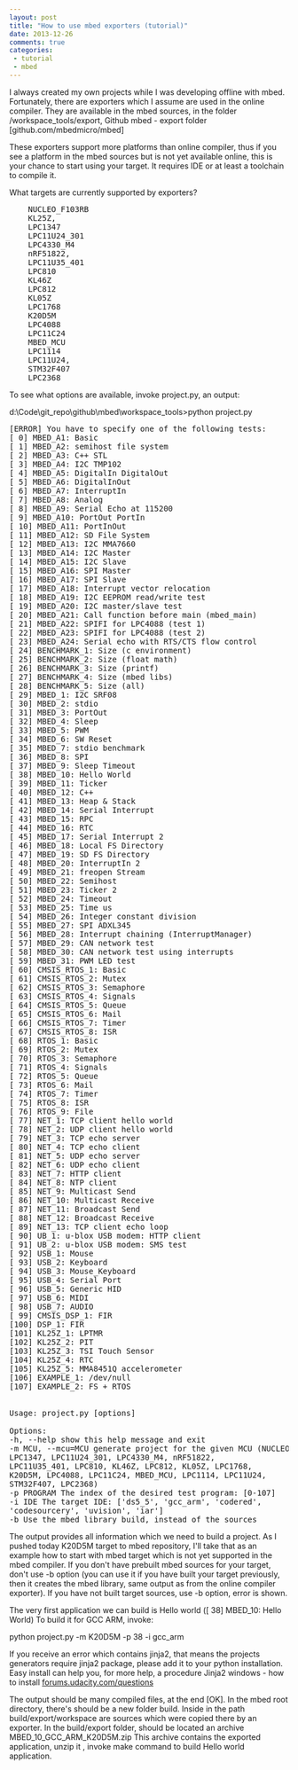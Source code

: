 ```yaml
---
layout: post
title: "How to use mbed exporters (tutorial)"
date: 2013-12-26
comments: true
categories:
 - tutorial
 - mbed
---
```


I always created my own projects while I was developing offline with mbed. Fortunately, there are exporters which I assume are used in the online compiler. They are available in the mbed sources, in the folder /workspace_tools/export, Github mbed - export folder [github.com/mbedmicro/mbed]


These exporters support more platforms than online compiler, thus if you see a platform in the mbed sources but is not yet available online, this is your chance to start using your target. It requires IDE or at least a toolchain to compile it.


What targets are currently supported by exporters?
<pre>
    NUCLEO_F103RB
    KL25Z,
    LPC1347
    LPC11U24_301
    LPC4330_M4
    nRF51822,
    LPC11U35_401
    LPC810
    KL46Z
    LPC812
    KL05Z
    LPC1768
    K20D5M
    LPC4088
    LPC11C24
    MBED_MCU
    LPC1114
    LPC11U24,
    STM32F407
    LPC2368
</pre>

To see what options are available, invoke project.py, an output:

d:\Code\git_repo\github\mbed\workspace_tools>python project.py

<pre>
[ERROR] You have to specify one of the following tests:
[ 0] MBED_A1: Basic
[ 1] MBED_A2: semihost file system
[ 2] MBED_A3: C++ STL
[ 3] MBED_A4: I2C TMP102
[ 4] MBED_A5: DigitalIn DigitalOut
[ 5] MBED_A6: DigitalInOut
[ 6] MBED_A7: InterruptIn
[ 7] MBED_A8: Analog
[ 8] MBED_A9: Serial Echo at 115200
[ 9] MBED_A10: PortOut PortIn
[ 10] MBED_A11: PortInOut
[ 11] MBED_A12: SD File System
[ 12] MBED_A13: I2C MMA7660
[ 13] MBED_A14: I2C Master
[ 14] MBED_A15: I2C Slave
[ 15] MBED_A16: SPI Master
[ 16] MBED_A17: SPI Slave
[ 17] MBED_A18: Interrupt vector relocation
[ 18] MBED_A19: I2C EEPROM read/write test
[ 19] MBED_A20: I2C master/slave test
[ 20] MBED_A21: Call function before main (mbed_main)
[ 21] MBED_A22: SPIFI for LPC4088 (test 1)
[ 22] MBED_A23: SPIFI for LPC4088 (test 2)
[ 23] MBED_A24: Serial echo with RTS/CTS flow control
[ 24] BENCHMARK_1: Size (c environment)
[ 25] BENCHMARK_2: Size (float math)
[ 26] BENCHMARK_3: Size (printf)
[ 27] BENCHMARK_4: Size (mbed libs)
[ 28] BENCHMARK_5: Size (all)
[ 29] MBED_1: I2C SRF08
[ 30] MBED_2: stdio
[ 31] MBED_3: PortOut
[ 32] MBED_4: Sleep
[ 33] MBED_5: PWM
[ 34] MBED_6: SW Reset
[ 35] MBED_7: stdio benchmark
[ 36] MBED_8: SPI
[ 37] MBED_9: Sleep Timeout
[ 38] MBED_10: Hello World
[ 39] MBED_11: Ticker
[ 40] MBED_12: C++
[ 41] MBED_13: Heap & Stack
[ 42] MBED_14: Serial Interrupt
[ 43] MBED_15: RPC
[ 44] MBED_16: RTC
[ 45] MBED_17: Serial Interrupt 2
[ 46] MBED_18: Local FS Directory
[ 47] MBED_19: SD FS Directory
[ 48] MBED_20: InterruptIn 2
[ 49] MBED_21: freopen Stream
[ 50] MBED_22: Semihost
[ 51] MBED_23: Ticker 2
[ 52] MBED_24: Timeout
[ 53] MBED_25: Time us
[ 54] MBED_26: Integer constant division
[ 55] MBED_27: SPI ADXL345
[ 56] MBED_28: Interrupt chaining (InterruptManager)
[ 57] MBED_29: CAN network test
[ 58] MBED_30: CAN network test using interrupts
[ 59] MBED_31: PWM LED test
[ 60] CMSIS_RTOS_1: Basic
[ 61] CMSIS_RTOS_2: Mutex
[ 62] CMSIS_RTOS_3: Semaphore
[ 63] CMSIS_RTOS_4: Signals
[ 64] CMSIS_RTOS_5: Queue
[ 65] CMSIS_RTOS_6: Mail
[ 66] CMSIS_RTOS_7: Timer
[ 67] CMSIS_RTOS_8: ISR
[ 68] RTOS_1: Basic
[ 69] RTOS_2: Mutex
[ 70] RTOS_3: Semaphore
[ 71] RTOS_4: Signals
[ 72] RTOS_5: Queue
[ 73] RTOS_6: Mail
[ 74] RTOS_7: Timer
[ 75] RTOS_8: ISR
[ 76] RTOS_9: File
[ 77] NET_1: TCP client hello world
[ 78] NET_2: UDP client hello world
[ 79] NET_3: TCP echo server
[ 80] NET_4: TCP echo client
[ 81] NET_5: UDP echo server
[ 82] NET_6: UDP echo client
[ 83] NET_7: HTTP client
[ 84] NET_8: NTP client
[ 85] NET_9: Multicast Send
[ 86] NET_10: Multicast Receive
[ 87] NET_11: Broadcast Send
[ 88] NET_12: Broadcast Receive
[ 89] NET_13: TCP client echo loop
[ 90] UB_1: u-blox USB modem: HTTP client
[ 91] UB_2: u-blox USB modem: SMS test
[ 92] USB_1: Mouse
[ 93] USB_2: Keyboard
[ 94] USB_3: Mouse_Keyboard
[ 95] USB_4: Serial Port
[ 96] USB_5: Generic HID
[ 97] USB_6: MIDI
[ 98] USB_7: AUDIO
[ 99] CMSIS_DSP_1: FIR
[100] DSP_1: FIR
[101] KL25Z_1: LPTMR
[102] KL25Z_2: PIT
[103] KL25Z_3: TSI Touch Sensor
[104] KL25Z_4: RTC
[105] KL25Z_5: MMA8451Q accelerometer
[106] EXAMPLE_1: /dev/null
[107] EXAMPLE_2: FS + RTOS


Usage: project.py [options]

Options:
-h, --help show this help message and exit
-m MCU, --mcu=MCU generate project for the given MCU (NUCLEO_F103RB, KL25Z,
LPC1347, LPC11U24_301, LPC4330_M4, nRF51822,
LPC11U35_401, LPC810, KL46Z, LPC812, KL05Z, LPC1768,
K20D5M, LPC4088, LPC11C24, MBED_MCU, LPC1114, LPC11U24,
STM32F407, LPC2368)
-p PROGRAM The index of the desired test program: [0-107]
-i IDE The target IDE: ['ds5_5', 'gcc_arm', 'codered',
'codesourcery', 'uvision', 'iar']
-b Use the mbed library build, instead of the sources
</pre>


The output provides all information which we need to build a project. As I pushed today K20D5M target to mbed repository, I'll take that as an example how to start with mbed target which is not yet supported in the mbed compiler.
If you don't have prebuilt mbed sources for your target, don't use -b option (you can use it if you have built your target previously, then it creates the mbed library, same output as from the online compiler exporter). If you have not built target sources, use -b option, error is shown.



The very first application we can build is Hello world ([ 38] MBED_10: Hello World) To build it for GCC ARM, invoke:

python project.py -m K20D5M -p 38 -i gcc_arm

If you receive an error which contains jinja2, that means the projects generators require jinja2 package, please add it to your python installation. Easy install can help you, for more help, a procedure Jinja2 windows - how to install [forums.udacity.com/questions](http://forums.udacity.com/questions/6014880/how-to-install-jinja2-under-windows-for-newbies-like-me-)


The output should be many compiled files, at the end [OK]. In the mbed root directory, there's should be a new folder build. Inside in the path build/export/workspace are sources which were copied there by an exporter. In the build/export folder, should be located an archive MBED_10_GCC_ARM_K20D5M.zip
This archive contains the exported application, unzip it , invoke make command to build Hello world application.
